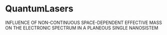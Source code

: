 # QuantumLasers
 INFLUENCE OF NON-CONTINUOUS SPACE-DEPENDENT EFFECTIVE MASS ON THE ELECTRONIC SPECTRUM IN A PLANEOUS SINGLE NANOSISTEM
